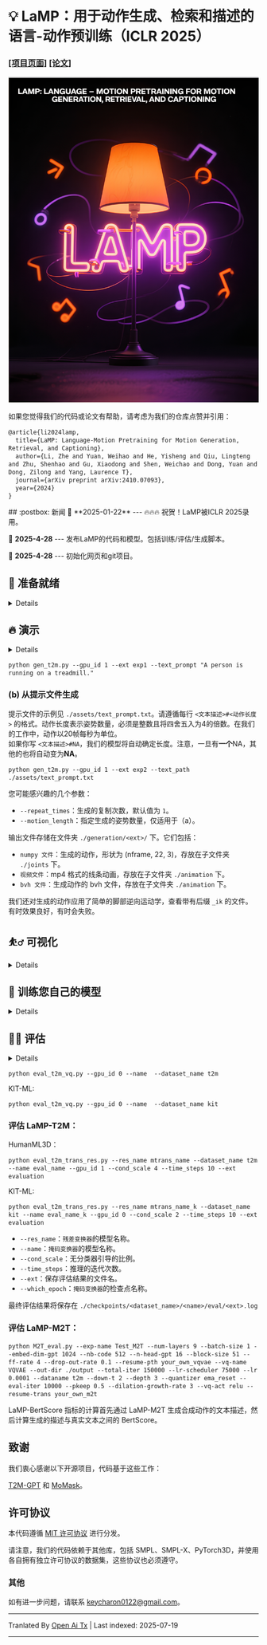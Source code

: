 # :bulb: LaMP：用于动作生成、检索和描述的语言-动作预训练（ICLR 2025）
### [[项目页面]](https://aigc3d.github.io/LaMP/) [[论文]](https://arxiv.org/abs/2410.07093)
![teaser_image](https://github.com/gentlefress/LaMP/blob/main/teaser.png)

如果您觉得我们的代码或论文有帮助，请考虑为我们的仓库点赞并引用：
```
@article{li2024lamp,
  title={LaMP: Language-Motion Pretraining for Motion Generation, Retrieval, and Captioning},
  author={Li, Zhe and Yuan, Weihao and He, Yisheng and Qiu, Lingteng and Zhu, Shenhao and Gu, Xiaodong and Shen, Weichao and Dong, Yuan and Dong, Zilong and Yang, Laurence T},
  journal={arXiv preprint arXiv:2410.07093},
  year={2024}
}
```
<translate-content>
## :postbox: 新闻
📢 **2025-01-22** --- 🔥🔥🔥 祝贺！LaMP被ICLR 2025录用。

📢 **2025-4-28** --- 发布LaMP的代码和模型。包括训练/评估/生成脚本。

📢 **2025-4-28** --- 初始化网页和git项目。  


## :1st_place_medal: 准备就绪

<details>
  
### 1. Conda 环境</translate-content>
```
conda env create -f environment.yml
conda activate lamp
pip install git+https://github.com/openai/CLIP.git
```
我们在 Python 3.9.12 和 PyTorch 1.12.1 上测试我们的代码

### 2. 模型与依赖

#### 下载预训练模型
```
bash prepare/download_models.sh
```
#### 下载评估模型和手套  
仅供评估使用。

```
bash prepare/download_evaluator.sh
bash prepare/download_glove.sh
```
#### （可选）手动下载  
##### VQVAE 预训练权重：  
https://virutalbuy-public.oss-cn-hangzhou.aliyuncs.com/share/aigc3d/lamp/vq.tar  
##### LaMP 预训练权重：  
HumanML3D: https://virutalbuy-public.oss-cn-hangzhou.aliyuncs.com/share/aigc3d/lamp/h3d-qformer.tar  

KIT-ML: https://virutalbuy-public.oss-cn-hangzhou.aliyuncs.com/share/aigc3d/lamp/kit-qformer.tar  
##### LaMP-T2M 预训练权重：  
https://virutalbuy-public.oss-cn-hangzhou.aliyuncs.com/share/aigc3d/lamp/t2m.tar  
##### M2T-LaMP 预训练权重：  
https://virutalbuy-public.oss-cn-hangzhou.aliyuncs.com/share/aigc3d/lamp/m2t.pth  
### 3. 获取数据  

你有两个选择：  
* **跳过获取数据**，如果你只想使用*自己的*描述生成动作。  
* **获取完整数据**，如果你想*重新训练*和*评估*模型。  

**（a）完整数据（文本 + 动作）**  

**HumanML3D** - 按照 [HumanML3D](https://github.com/EricGuo5513/HumanML3D.git) 中的说明操作，然后将得到的数据集复制到我们的仓库：


```
cp -r ../HumanML3D/HumanML3D ./dataset/HumanML3D
```
**KIT**-从 [HumanML3D](https://github.com/EricGuo5513/HumanML3D.git) 下载，然后将结果放置在 `./dataset/KIT-ML`

#### 

</details>

## :fire: 演示
<details>

### (a) 从单个提示生成</details>
```
python gen_t2m.py --gpu_id 1 --ext exp1 --text_prompt "A person is running on a treadmill."
```
### (b) 从提示文件生成  
提示文件的示例见 `./assets/text_prompt.txt`。请遵循每行 `<文本描述>#<动作长度>` 的格式。动作长度表示姿势数量，必须是整数且将四舍五入为4的倍数。在我们的工作中，动作以20帧每秒为单位。  
如果你写 `<文本描述>#NA`，我们的模型将自动确定长度。注意，一旦有**一个**NA，其他的也将自动变为**NA**。  


```
python gen_t2m.py --gpu_id 1 --ext exp2 --text_path ./assets/text_prompt.txt
```
您可能感兴趣的几个参数：
* `--repeat_times`：生成的复制次数，默认值为 `1`。
* `--motion_length`：指定生成的姿势数量，仅适用于（a）。

输出文件存储在文件夹 `./generation/<ext>/` 下。它们包括：
* `numpy 文件`：生成的动作，形状为 (nframe, 22, 3)，存放在子文件夹 `./joints` 下。
* `视频文件`：mp4 格式的线条动画，存放在子文件夹 `./animation` 下。
* `bvh 文件`：生成动作的 bvh 文件，存放在子文件夹 `./animation` 下。

我们还对生成的动作应用了简单的脚部逆向运动学，查看带有后缀 `_ik` 的文件。有时效果良好，有时会失败。
  
</details>

## :basketball_man: 可视化
<details>

所有动画均在 Blender 中手动渲染。我们使用来自 [mixamo](https://www.mixamo.com/#/) 的角色。您需要下载带骨骼的 T 形姿势角色。

### 重定向
关于重定向，我们发现 rokoko 通常会导致脚部较大误差。另一方面，[keemap.rig.transfer](https://github.com/nkeeline/Keemap-Blender-Rig-ReTargeting-Addon/releases) 显示了更精确的重定向效果。您可以观看此处的[教程](https://www.youtube.com/watch?v=EG-VCMkVpxg)。

按照以下步骤操作：
* 从 GitHub 下载 keemap.rig.transfer，并在 Blender 中安装。
* 在 Blender 中导入动作文件（.bvh）和角色文件（.fbx）。
* `Shift + 选择` 源骨骼和目标骨骼。（无需处于静止姿势）
* 切换到 `Pose Mode`，然后展开视图窗口右上角的 `KeeMapRig` 工具。
* 对于 `bone mapping file`，指向 `./assets/mapping.json`（如果无效，则为 `mapping6.json`），点击 `Read In Bone Mapping File`。该文件由我们手动制作，适用于大多数 mixamo 角色。
* （可选）您可以手动填写骨骼映射并调整旋转，以适应您的角色。点击 `Save Bone Mapping File` 可以将映射配置保存到本地文件，路径由映射文件路径指定。
* 调整 `Number of Samples`、`Source Rig`、`Destination Rig Name`。
* 点击 `Transfer Animation from Source Destination`，等待几秒钟。

我们未尝试其他重定向工具。如果您发现其他更有用的工具，欢迎留言。

</details>

## :flashlight: 训练您自己的模型
<details>


**注意**：您必须先训练 VQ-VAE，**然后**才能训练掩码/残差变换器。后两者可以同时训练。

### 训练 VQ-VAE
您可能还需要下载评估模型以运行脚本。


```
python train_vq.py --name vq_name --gpu_id 1 --dataset_name t2m --batch_size 256  --max_epoch 50 --quantize_dropout_prob 0.2 --gamma 0.05
```
<translate-content>
### 训练 LaMP</translate-content>
```
python train_lamp.py --name lamp_name --gpu_id 2 --dataset_name t2m --batch_size 64 --vq_name vq_name
```
### 训练掩码变换器

```
python train_t2m_transformer.py --name mtrans_name --gpu_id 2 --dataset_name t2m --batch_size 64 --vq_name vq_name
```
* `--dataset_name`：动作数据集，HumanML3D 使用 `t2m`，KIT-ML 使用 `kit`。  
* `--name`：为你的模型命名。模型将保存在 `./checkpoints/<dataset_name>/<name>` 目录下。
* `--gpu_id`：GPU 编号。
* `--batch_size`：我们在 VQ 训练中使用 `512`。对于掩码/残差变换器，在 HumanML3D 上使用 `64`，在 KIT-ML 上使用 `16`。
* `--quantize_drop_prob`：量化丢弃比例，使用值为 `0.2`。
* `--vq_name`：训练掩码/残差变换器时，需要指定用于分词的 VQ 模型名称。
* `--cond_drop_prob`：条件丢弃比例，用于无分类器引导。使用值为 `0.2`。

所有预训练模型和中间结果将保存在路径 `./checkpoints/<dataset_name>/<name>` 中。

### 训练 M2T

```
python train_m2t.py --exp-name M2T --num-layers 12 --batch-size 80 --embed-dim-gpt 1024 --nb-code 512 --n-head-gpt 16 --block-size 51 --ff-rate 4 --drop-out-rate 0.1 --resume-pth your_own_vqvae --vq-name VQVAE --out-dir ./output --total-iter 150000 --lr-scheduler 75000 --lr 0.00005 --dataname kit --down-t 2 --depth 3 --quantizer ema_reset --eval-iter 10000 --pkeep 0.5 --dilation-growth-rate 3 --vq-act relu
```
</details>

## :artist: 评估
<details>

### 评估 VQ-VAE 重建：
HumanML3D:</details>

```
python eval_t2m_vq.py --gpu_id 0 --name  --dataset_name t2m

```
KIT-ML:
```
python eval_t2m_vq.py --gpu_id 0 --name  --dataset_name kit
```
### 评估 LaMP-T2M：  
HumanML3D：

```
python eval_t2m_trans_res.py --res_name mtrans_name --dataset_name t2m --name eval_name --gpu_id 1 --cond_scale 4 --time_steps 10 --ext evaluation
```
KIT-ML:
```
python eval_t2m_trans_res.py --res_name mtrans_name_k --dataset_name kit --name eval_name_k --gpu_id 0 --cond_scale 2 --time_steps 10 --ext evaluation
```
* `--res_name`：`残差变换器`的模型名称。  
* `--name`：`掩码变换器`的模型名称。  
* `--cond_scale`：无分类器引导的比例。  
* `--time_steps`：推理的迭代次数。  
* `--ext`：保存评估结果的文件名。  
* `--which_epoch`：`掩码变换器`的检查点名称。

最终评估结果将保存在 `./checkpoints/<dataset_name>/<name>/eval/<ext>.log`

### 评估 LaMP-M2T：

```
python M2T_eval.py --exp-name Test_M2T --num-layers 9 --batch-size 1 --embed-dim-gpt 1024 --nb-code 512 --n-head-gpt 16 --block-size 51 --ff-rate 4 --drop-out-rate 0.1 --resume-pth your_own_vqvae --vq-name VQVAE --out-dir ./output --total-iter 150000 --lr-scheduler 75000 --lr 0.0001 --dataname t2m --down-t 2 --depth 3 --quantizer ema_reset --eval-iter 10000 --pkeep 0.5 --dilation-growth-rate 3 --vq-act relu --resume-trans your_own_m2t
```
LaMP-BertScore 指标的计算首先通过 LaMP-M2T 生成合成动作的文本描述，然后计算生成的描述与真实文本之间的 BertScore。

</details>

## 致谢

我们衷心感谢以下开源项目，代码基于这些工作：

[T2M-GPT](https://github.com/Mael-zys/T2M-GPT) 和 [MoMask](https://github.com/EricGuo5513/momask-codes/tree/main)。

## 许可协议
本代码遵循 [MIT 许可协议](https://github.com/gentlefress/LaMP/blob/main/LICENSE.md) 进行分发。

请注意，我们的代码依赖于其他库，包括 SMPL、SMPL-X、PyTorch3D，并使用各自拥有独立许可协议的数据集，这些协议也必须遵守。

### 其他
如有进一步问题，请联系 keycharon0122@gmail.com。




---


Tranlated By [Open Ai Tx](https://github.com/OpenAiTx/OpenAiTx) | Last indexed: 2025-07-19


---